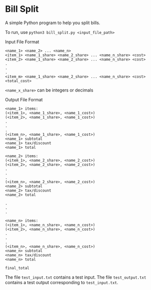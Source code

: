 # Bill Split
A simple Python program to help you split bills.

To run, use `python3 bill_split.py <input_file_path>`

Input File Format
```
<name_1> <name_2> ... <name_n>
<item_1> <name_1_share> <name_2_share> ... <name_n_share> <cost>
<item_2> <name_1_share> <name_2_share> ... <name_n_share> <cost>
.
.
.
<item_m> <name_1_share> <name_2_share> ... <name_n_share> <cost>
<total_cost>
```

`<name_x_share>` can be integers or decimals

Output File Format
```
<name_1> items:
(<item_1>, <name_1_share>, <name_1_cost>)
(<item_2>, <name_1_share>, <name_1_cost>)
.
.
.
(<item_n>, <name_1_share>, <name_1_cost>)
<name_1> subtotal
<name_1> tax/discount
<name_1> total

<name_2> items:
(<item_1>, <name_2_share>, <name_2_cost>)
(<item_2>, <name_2_share>, <name_2_cost>)
.
.
.
(<item_n>, <name_2_share>, <name_2_cost>)
<name_2> subtotal
<name_2> tax/discount
<name_2> total

.
.
.

<name_n> items:
(<item_1>, <name_n_share>, <name_n_cost>)
(<item_2>, <name_n_share>, <name_n_cost>)
.
.
.
(<item_n>, <name_n_share>, <name_n_cost>)
<name_n> subtotal
<name_n> tax/discount
<name_n> total

final_total
```

The file `test_input.txt` contains a test input.
The file `test_output.txt` contains a test output corresponding to `test_input.txt`.
